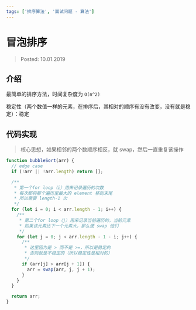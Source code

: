 ```yaml
---
tags: ['排序算法', '面试问题 - 算法']
---
```


# 冒泡排序

> Posted: 10.01.2019

<Tag />

## 介绍

最简单的排序方法，时间复杂度为 `O(n^2)`

稳定性（两个数值一样的元素，在排序后，其相对的顺序有没有改变，没有就是稳定）：稳定

## 代码实现

> 核心思想，如果相邻的两个数顺序相反，就 swap，然后一直重复该操作

```javascript
function bubbleSort(arr) {
  // edge case
  if (!arr || !arr.length) return [];

  /**
   * 第一个for loop（i）用来记录遍历的次数
   * 每次都将那个遍历里最大的 element 移到末尾
   * 所以需要 length-1 次
   */
  for (let i = 0; i < arr.length - 1; i++) {
    /**
     * 第二个for loop（j）用来记录当前遍历的，当前元素
     * 如果该元素比下一个元素大，那么便 swap 他们
     */
    for (let j = 0; j < arr.length - 1 - i; j++) {
      /**
       * 这里因为是 > 而不是 >=，所以是稳定的
       * 否则就是不稳定的（所以稳定性是相对的）
       */
      if (arr[j] > arr[j + 1]) {
        arr = swap(arr, j, j + 1);
      }
    }
  }

  return arr;
}
```

<Disqus />